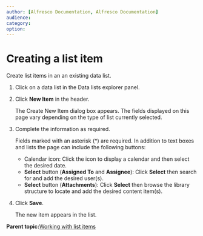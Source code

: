 ```yaml
---
author: [Alfresco Documentation, Alfresco Documentation]
audience: 
category: 
option: 
---
```


# Creating a list item

Create list items in an an existing data list.

1.  Click on a data list in the Data lists explorer panel.

2.  Click **New Item** in the header.

    The Create New Item dialog box appears. The fields displayed on this page vary depending on the type of list currently selected.

3.  Complete the information as required.

    Fields marked with an asterisk \(\*\) are required. In addition to text boxes and lists the page can include the following buttons:

    -   Calendar icon: Click the icon to display a calendar and then select the desired date.
    -   **Select** button \(**Assigned To** and **Assignee**\): Click **Select** then search for and add the desired user\(s\).
    -   **Select** button \(**Attachments**\): Click **Select** then browse the library structure to locate and add the desired content item\(s\).
4.  Click **Save**.

    The new item appears in the list.


**Parent topic:**[Working with list items](../concepts/datalists-items.md)

